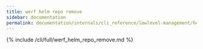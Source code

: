 ```yaml
---
title: werf helm repo remove
sidebar: documentation
permalink: documentation/internals/cli_reference/lowlevel-management/helm/repo/remove.html
---
```


{% include /cli/full/werf_helm_repo_remove.md %}
